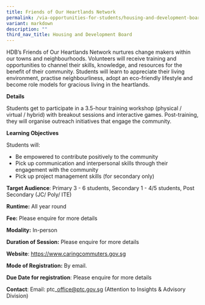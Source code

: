 ```yaml
---
title: Friends of Our Heartlands Network
permalink: /via-opportunities-for-students/housing-and-development-board/freinds-of-our-heartlands-network/
variant: markdown
description: ""
third_nav_title: Housing and Development Board
---
```

HDB’s Friends of Our Heartlands Network nurtures change makers within our towns and neighbourhoods. Volunteers will receive training and opportunities to channel their skills, knowledge, and resources for the benefit of their community. Students will learn to appreciate their living environment, practise neighbourliness, adopt an eco-friendly lifestyle and become role models for gracious living in the heartlands.

**Details**

Students get to participate in a 3.5-hour training workshop (physical / virtual / hybrid) with breakout sessions and interactive games. Post-training, they will organise outreach initiatives that engage the community.

**Learning Objectives**

Students will: 
* Be empowered to contribute positively to the community 
* Pick up communication and interpersonal skills through their engagement with the community 
* Pick up project management skills (for secondary only)

**Target Audience**: Primary 3 - 6 students, Secondary 1 - 4/5 students, Post Secondary (JC/ Poly/ ITE)

**Runtime:** All year round

**Fee:** Please enquire for more details

**Modality:** In-person

**Duration of Session:** Please enquire for more details

**Website**: https://www.caringcommuters.gov.sg

**Mode of Registration:** By email.

**Due Date for registration**: Please enquire for more details

**Contact**: Email: ptc\_office@ptc.gov.sg (Attention to Insights & Advisory Division)
